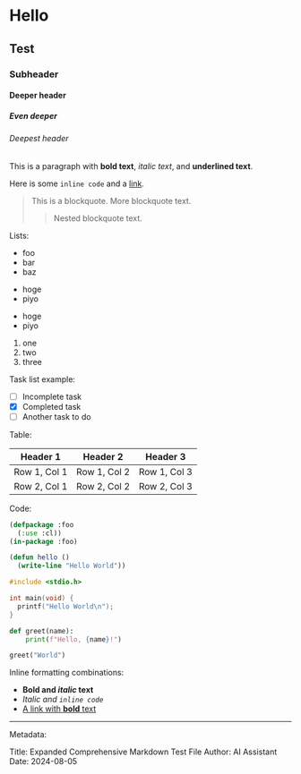 # Hello

## Test

### Subheader

#### Deeper header

##### Even deeper

###### Deepest header

This is a paragraph with **bold text**, *italic text*, and __underlined text__. 

Here is some `inline code` and a [link](https://example.com).

> This is a blockquote.
> More blockquote text.
> > Nested blockquote text.

Lists:

- foo
- bar
- baz

* hoge
* piyo

+ hoge
+ piyo

1. one
2. two
3. three

Task list example:

- [ ] Incomplete task
- [x] Completed task
- [ ] Another task to do

Table:

| Header 1 | Header 2 | Header 3 |
|----------|----------|----------|
| Row 1, Col 1 | Row 1, Col 2 | Row 1, Col 3 |
| Row 2, Col 1 | Row 2, Col 2 | Row 2, Col 3 |

Code:

```lisp
(defpackage :foo
  (:use :cl))
(in-package :foo)

(defun hello ()
  (write-line "Hello World"))
```

```c
#include <stdio.h>

int main(void) {
  printf("Hello World\n");
}
```

```python
def greet(name):
    print(f"Hello, {name}!")

greet("World")
```

Inline formatting combinations: 
- **Bold and *italic* text**
- *Italic and `inline code`*
- [A link with **bold** text](https://example.com)

---

Metadata:

Title: Expanded Comprehensive Markdown Test File
Author: AI Assistant
Date: 2024-08-05